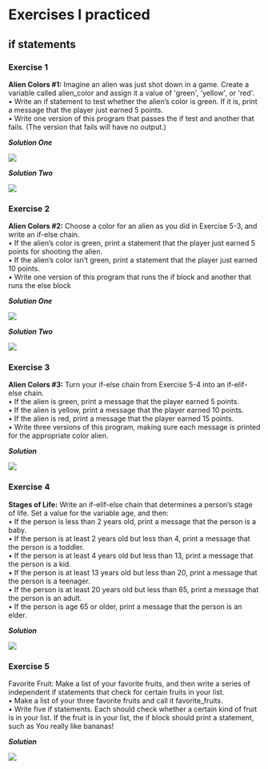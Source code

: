 # Exercises I practiced

## if statements

### Exercise 1

**Alien Colors #1:** Imagine an alien was just shot down in a game. Create a 
variable called alien_color and assign it a value of 'green', 'yellow', or 'red'.</br>
•	 Write an if statement to test whether the alien’s color is green. If it is, print 
a message that the player just earned 5 points.</br>
•	 Write one version of this program that passes the if test and another that fails. (The version that fails will have no output.)

***Solution One***

![](2022-11-15-20-38-29.png)

***Solution Two***

![](2022-11-15-20-39-17.png)

### Exercise 2

**Alien Colors #2:** Choose a color for an alien as you did in Exercise 5-3, and 
write an if-else chain.</br>
•	 If the alien’s color is green, print a statement that the player just earned 
5 points for shooting the alien.</br>
•	 If the alien’s color isn’t green, print a statement that the player just earned 10 points.</br>
•	 Write one version of this program that runs the if block and another that 
runs the else block

***Solution One***

![](2022-11-15-20-43-50.png)


***Solution Two***

![](2022-11-15-20-44-27.png)

### Exercise 3

**Alien Colors #3:** Turn your if-else chain from Exercise 5-4 into an if-elif-else chain.</br>
•	 If the alien is green, print a message that the player earned 5 points.</br>
•	 If the alien is yellow, print a message that the player earned 10 points.</br>
•	 If the alien is red, print a message that the player earned 15 points.</br>
•	 Write three versions of this program, making sure each message is printed 
for the appropriate color alien.

***Solution***

![](2022-11-15-20-53-51.png)

### Exercise 4

**Stages of Life:** Write an if-elif-else chain that determines a person’s 
stage of life. Set a value for the variable age, and then: </br>
•	 If the person is less than 2 years old, print a message that the person is 
a baby.</br>
•	 If the person is at least 2 years old but less than 4, print a message that 
the person is a toddler.</br>
•	 If the person is at least 4 years old but less than 13, print a message that 
the person is a kid.</br>
•	 If the person is at least 13 years old but less than 20, print a message that 
the person is a teenager.</br>
•	 If the person is at least 20 years old but less than 65, print a message that 
the person is an adult.</br>
•	 If the person is age 65 or older, print a message that the person is an 
elder.</br>

***Solution***

![](2022-11-15-21-01-07.png)


### Exercise 5

Favorite Fruit: Make a list of your favorite fruits, and then write a series of 
independent if statements that check for certain fruits in your list.</br>
•	 Make a list of your three favorite fruits and call it favorite_fruits.</br>
•	 Write five if statements. Each should check whether a certain kind of fruit 
is in your list. If the fruit is in your list, the if block should print a statement, 
such as You really like bananas!

***Solution***

![](2022-11-15-21-02-56.png)


